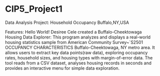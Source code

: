 # CIP5_Project1
Data Analysis Project: Household Occupancy Buffalo,NY,USA

Features:
Hello World! Desiree Cele created a Buffalo-Cheektowaga Housing Data Explorer: 
This program analyzes and displays a real-world housing statistics sample from American Community Survey~`S2501 OCCUPANCY CHARACTERISTICS Buffalo-Cheektowaga, NY metro area. 
It allows users to extract key data points(raw data), exploring occupancy rates, household sizes, and housing types with margin-of-error data. 
The tool reads from a CSV dataset, analyses housing records in seconds and provides an interactive menu for simple data exploration.

